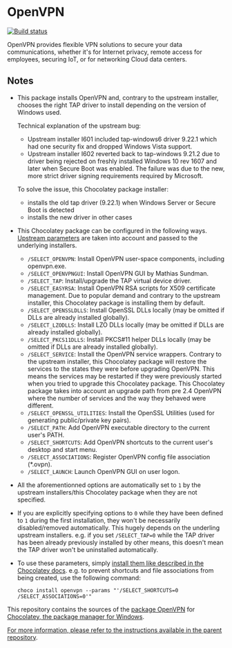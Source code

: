 # OpenVPN
[![Build status](https://ci.appveyor.com/api/projects/status/ljn8uk100etk8dcc?svg=true)](https://ci.appveyor.com/project/wget/chocolatey-package-openvpn)

OpenVPN provides flexible VPN solutions to secure your data communications, whether it's for Internet privacy, remote access for employees, securing IoT, or for networking Cloud data centers.

## Notes

* This package installs OpenVPN and, contrary to the upstream installer, chooses the right TAP driver to install depending on the version of Windows used.

  Technical explanation of the upstream bug:
  * Upstream installer I601 included tap-windows6 driver 9.22.1 which had one security fix and dropped Windows Vista support.
  * Upstream installer I602 reverted back to tap-windows 9.21.2 due to driver being rejected on freshly installed Windows 10 rev 1607 and later when Secure Boot was enabled. The failure was due to the new, more strict driver signing requirements required by Microsoft.

  To solve the issue, this Chocolatey package installer:
  * installs the old tap driver (9.22.1) when Windows Server or Secure Boot is detected
  * installs the new driver in other cases

* This Chocolatey package can be configured in the following ways. [Upstream parameters](https://github.com/OpenVPN/openvpn-build/blob/c92af79befec86f21b257b5defba0becb3d7641f/windows-nsis/openvpn.nsi#L551) are taken into account and passed to the underlying installers.

  * `/SELECT_OPENVPN`: Install OpenVPN user-space components, including openvpn.exe.
  * `/SELECT_OPENVPNGUI`: Install OpenVPN GUI by Mathias Sundman.
  * `/SELECT_TAP`: Install/upgrade the TAP virtual device driver.
  * `/SELECT_EASYRSA`: Install OpenVPN RSA scripts for X509 certificate management. Due to popular demand and contrary to the upstream installer, this Chocolatey package is installing them by default.
  * `/SELECT_OPENSSLDLLS`: Install OpenSSL DLLs locally (may be omitted if DLLs are already installed globally).
  * `/SELECT_LZODLLS`: Install LZO DLLs locally (may be omitted if DLLs are already installed globally).
  * `/SELECT_PKCS11DLLS`: Install PKCS#11 helper DLLs locally (may be omitted if DLLs are already installed globally).
  * `/SELECT_SERVICE`: Install the OpenVPN service wrappers. Contrary to the upstream installer, this Chocolatey package will restore the services to the states they were before upgrading OpenVPN. This means the services may be restarted if they were previously started when you tried to upgrade this Chocolatey package. This Chocolatey package takes into account an upgrade path from pre 2.4 OpenVPN where the number of services and the way they behaved were different.
  * `/SELECT_OPENSSL_UTILITIES`: Install the OpenSSL Utilities (used for generating public/private key pairs).
  * `/SELECT_PATH`: Add OpenVPN executable directory to the current user's PATH.
  * `/SELECT_SHORTCUTS`: Add OpenVPN shortcuts to the current user's desktop and start menu.
  * `/SELECT_ASSOCIATIONS`: Register OpenVPN config file association (*.ovpn).
  * `/SELECT_LAUNCH`: Launch OpenVPN GUI on user logon.

* All the aforementionned options are automatically set to `1` by the upstream installers/this Chocolatey package when they are not specified.

* If you are explicitly specifying options to `0` while they have been defined to `1` during the first installation, they won't be necessarily disabled/removed automatically. This hugely depends on the underling upstream installers. e.g. if you set `/SELECT_TAP=0` while the TAP driver has been already previously installed by other means, this doesn't mean the TAP driver won't be uninstalled automatically.

* To use these parameters, simply [install them like described in the Chocolatey docs](https://chocolatey.org/docs/how-to-parse-package-parameters-argument#installing-with-package-parameters). e.g. to prevent shortcuts and file associations from being created, use the following command:
  ```
  choco install openvpn --params "'/SELECT_SHORTCUTS=0 /SELECT_ASSOCIATIONS=0'"
  ```


This repository contains the sources of the [package OpenVPN](https://chocolatey.org/packages/openvpn/) for [Chocolatey, the package manager for Windows](https://chocolatey.org/).

[For more information, please refer to the instructions available in the parent repository](https://github.com/wget/chocolatey-packages).
